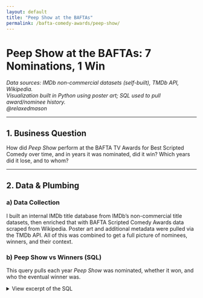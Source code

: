 ```yaml
---
layout: default
title: "Peep Show at the BAFTAs"
permalink: /bafta-comedy-awards/peep-show/
---
```


# Peep Show at the BAFTAs: 7 Nominations, 1 Win

*Data sources: IMDb non-commercial datasets (self-built), TMDb API, Wikipedia.*  
*Visualization built in Python using poster art; SQL used to pull award/nominee history.*  
*@relaxedmason*

---

## 1. Business Question  
How did *Peep Show* perform at the BAFTA TV Awards for Best Scripted Comedy over time, and in years it was nominated, did it win? Which years did it lose, and to whom?

---

## 2. Data & Plumbing

### a) Data Collection  
I built an internal IMDb title database from IMDb’s non-commercial title datasets, then enriched that with BAFTA Scripted Comedy Awards data scraped from Wikipedia. Poster art and additional metadata were pulled via the TMDb API. All of this was combined to get a full picture of nominees, winners, and their context.

### b) Peep Show vs Winners (SQL)  
This query pulls each year *Peep Show* was nominated, whether it won, and who the eventual winner was.  

<details>
<summary>View excerpt of the SQL</summary>

```sql
WITH peep_show_nominations AS (
  SELECT
    awardyear,
    imdbtitle AS peep_title,
    tconst AS peep_tconst,
    bafta_status AS peep_status
  FROM bafta_comedy_awards
  WHERE imdbtitle = 'Peep Show'
    AND awardtitle = 'Best Scripted Comedy'
),
yearly_winners AS (
  SELECT
    awardyear,
    imdbtitle AS winning_title,
    tconst AS winner_tconst
  FROM bafta_comedy_awards
  WHERE bafta_status = 'winner'
    AND awardtitle = 'Best Scripted Comedy'
)
SELECT 
  n.awardyear,
  n.peep_title,
  n.peep_tconst,
  n.peep_status,
  CASE 
    WHEN n.peep_status = 'winner' THEN '✅ Yes'
    ELSE '❌ No'
  END AS bafta_winner,
  w.winning_title,
  w.winner_tconst
FROM peep_show_nominations n
JOIN yearly_winners w ON n.awardyear = w.awardyear
ORDER BY n.awardyear;
</details>
[Download the full SQL script]({{ "/assets/Peep_show_versus_field_baftas.sql" | relative_url }})

3. Visualization (clickable to open full-size)
<div>
  <a href="{{ "/assets/images/peep_show_bafta_fullres.jpg" | relative_url }}" target="_blank" rel="noopener">
    <img src="{{ "/assets/images/peep_show_bafta_thumbnail.jpg" | relative_url }}" alt="Montage of Peep Show BAFTA nomination years with the winning year highlighted" style="max-width:100%; height:auto;"/>
  </a>
</div>

4. Takeaways
Peep Show earned seven BAFTA nominations for Best Scripted Comedy but only one win, a pattern that underscores both its consistent quality and the stiff competition. In its losing years, the trophy went to shows like The Office (UK), The IT Crowd, Rev., and Peter Kay’s Car Share—all well-regarded—but it was only outscored in IMDb rating when it lost to The Thick of It (twice). In 5 of the 7 nomination years, Peep Show actually had a higher IMDb rating than the eventual winner, highlighting how narrowly contested the category was.

License & Credits
Code & write-up: [MIT]({{ "/LICENSE" | relative_url }})
Data sources: IMDb (self-built database from non-commercial datasets), TMDb API (poster art and metadata), Wikipedia (award history) — Wikipedia content under CC BY-SA.
Visualization: Python (Pillow / matplotlib) with poster imagery from TMDb.
